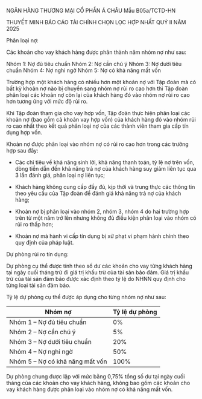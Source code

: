 


NGÂN HÀNG THƯƠNG MẠI CỔ PHẦN Á CHÂU
Mẫu B05a/TCTD-HN

THUYẾT MINH BÁO CÁO TÀI CHÍNH CHỌN LỌC HỢP NHẤT
QUÝ II NĂM 2025

Phân loại nợ:

Các khoản cho vay khách hàng được phân thành năm nhóm nợ như sau:

Nhóm 1: Nợ đủ tiêu chuẩn
Nhóm 2: Nợ cần chú ý
Nhóm 3: Nợ dưới tiêu chuẩn
Nhóm 4: Nợ nghi ngờ
Nhóm 5: Nợ có khả năng mất vốn

Trường hợp một khách hàng có nhiều hơn một khoản nợ với Tập đoàn mà có bất kỳ khoản nợ nào bị chuyển sang nhóm nợ rủi ro cao hơn thì Tập đoàn phân loại các khoản nợ còn lại của khách hàng đó vào nhóm nợ rủi ro cao hơn tương ứng với mức độ rủi ro.

Khi Tập đoàn tham gia cho vay hợp vốn, Tập đoàn thực hiện phân loại các khoản nợ (bao gồm cả khoản vay hợp vốn) của khách hàng đó vào nhóm rủi ro cao nhất theo kết quả phân loại nợ của các thành viên tham gia cấp tín dụng hợp vốn.

Khoản nợ được phân loại vào nhóm nợ có rủi ro cao hơn trong các trường hợp sau đây:

- Các chỉ tiêu về khả năng sinh lời, khả năng thanh toán, tỷ lệ nợ trên vốn, dòng tiền dẫn đến khả năng trả nợ của khách hàng suy giảm liên tục qua 3 lần đánh giá, phân loại nợ liên tục;

- Khách hàng không cung cấp đầy đủ, kịp thời và trung thực các thông tin theo yêu cầu của Tập đoàn để đánh giá khả năng trả nợ của khách hàng;

- Khoản nợ bị phân loại vào nhóm 2, nhóm 3, nhóm 4 do hai trường hợp trên từ một năm trở lên nhưng không đủ điều kiện phân loại vào nhóm có rủi ro thấp hơn;

- Khoản nợ mà hành vi cấp tín dụng bị xử phạt vi phạm hành chính theo quy định của pháp luật.

Dự phòng rủi ro tín dụng:

Dự phòng cụ thể được tính theo số dư các khoản cho vay từng khách hàng tại ngày cuối tháng trừ đi giá trị khấu trừ của tài sản bảo đảm. Giá trị khấu trừ của tài sản đảm bảo được xác định theo tỷ lệ do NHNN quy định cho từng loại tài sản đảm bảo.

Tỷ lệ dự phòng cụ thể được áp dụng cho từng nhóm nợ như sau:

| Nhóm nợ                         | Tỷ lệ dự phòng |
| ------------------------------- | -------------- |
| Nhóm 1 – Nợ đủ tiêu chuẩn       | 0%             |
| Nhóm 2 – Nợ cần chú ý           | 5%             |
| Nhóm 3 – Nợ dưới tiêu chuẩn     | 20%            |
| Nhóm 4 – Nợ nghi ngờ            | 50%            |
| Nhóm 5 – Nợ có khả năng mất vốn | 100%           |


Dự phòng chung được lập với mức bằng 0,75% tổng số dư tại ngày cuối tháng của các khoản cho vay khách hàng, không bao gồm các khoản cho vay khách hàng được phân loại vào nhóm nợ có khả năng mất vốn.
